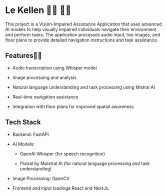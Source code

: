 # Le Kellen 👨‍🦯 👩‍🦯

This project is a Vision-Impaired Assistance Application that uses advanced AI models to help visually impaired individuals navigate their environment and perform tasks. The application processes audio input, live images, and floor plans to provide detailed navigation instructions and task assistance.

## Features👨‍🦯

- Audio transcription using Whisper model

- Image processing and analysis

- Natural language understanding and task processing using Mistral AI

- Real-time navigation assistance

- Integration with floor plans for improved spatial awareness

## Tech Stack

- Backend: FastAPI

- AI Models: 

  - OpenAI Whisper (for speech recognition)

  - Pixtral by Moistral AI (for natural language processing and task understanding)

- Image Processing: OpenCV

- Frontend and input loadinga
    React and NextJs. 
